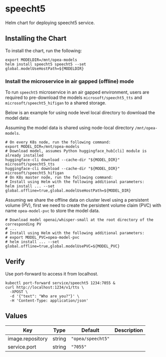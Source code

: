 # speecht5

Helm chart for deploying speecht5 service.

## Installing the Chart

To install the chart, run the following:

```console
export MODELDIR=/mnt/opea-models
helm install speecht5 speecht5 --set global.modelUseHostPath=${MODELDIR}
```

### Install the microservice in air gapped (offline) mode

To run `speecht5` microservice in an air gapped environment, users are required to pre-download the models `microsoft/speecht5_tts` and `microsoft/speecht5_hifigan` to a shared storage.

Below is an example for using node level local directory to download the model data:

Assuming the model data is shared using node-local directory `/mnt/opea-models`.

```
# On every K8s node, run the following command:
export MODEL_DIR=/mnt/opea-models
# Download model, assumes Python huggingface_hub[cli] module is already installed
huggingface-cli download --cache-dir "${MODEL_DIR}" microsoft/speecht5_tts
huggingface-cli download --cache-dir "${MODEL_DIR}" microsoft/speecht5_hifigan
# On K8s master node, run the following command:
# Install using Helm with the following additional parameters:
helm install ... --set global.offline=true,global.modelUseHostPath=${MODEL_DIR}
```

Assuming we share the offline data on cluster level using a persistent volume (PV), first we need to create the persistent volume claim (PVC) with name `opea-model-pvc` to store the model data.

```
# Download model openai/whisper-small at the root directory of the corresponding PV
# ...
# Install using Helm with the following additional parameters:
# export MODEL_PVC=opea-model-pvc
# helm install ... --set global.offline=true,global.modelUsePVC=${MODEL_PVC}
```

## Verify

Use port-forward to access it from localhost.

```console
kubectl port-forward service/speecht5 1234:7055 &
curl http://localhost:1234/v1/tts \
  -XPOST \
  -d '{"text": "Who are you?"}' \
  -H 'Content-Type: application/json'
```

## Values

| Key              | Type   | Default           | Description |
| ---------------- | ------ | ----------------- | ----------- |
| image.repository | string | `"opea/speecht5"` |             |
| service.port     | string | `"7055"`          |             |
